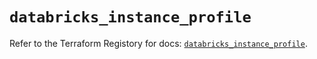 # `databricks_instance_profile`

Refer to the Terraform Registory for docs: [`databricks_instance_profile`](https://registry.terraform.io/providers/databricks/databricks/1.19.0/docs/resources/instance_profile).
